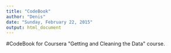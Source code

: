```yaml
---
title: "CodeBook"
author: "Denis"
date: "Sunday, February 22, 2015"
output: html_document
---
```

#CodeBook for  Coursera "Getting and Cleaning the Data" course.
